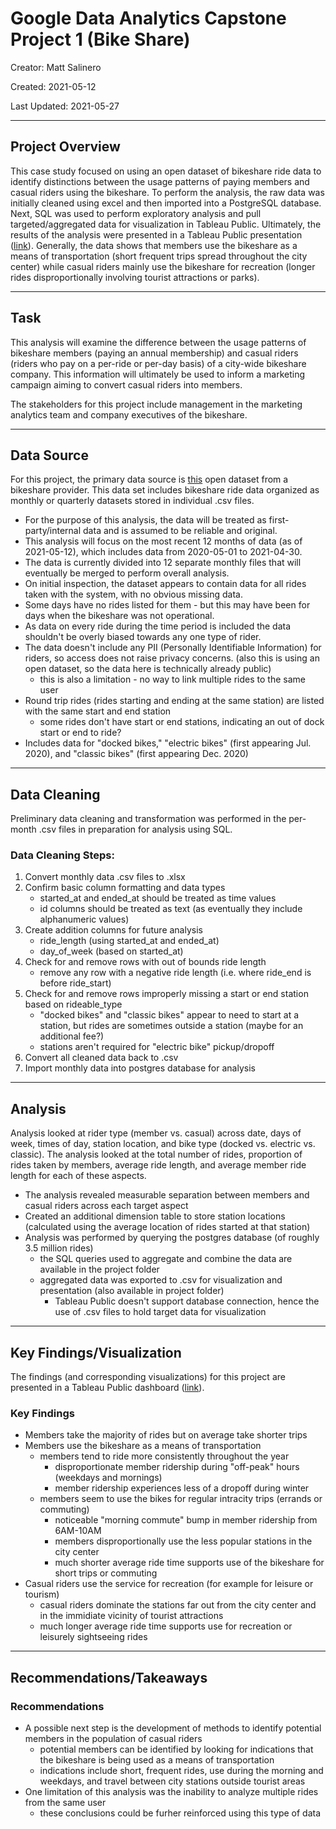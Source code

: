 # Google Data Analytics Capstone Project 1 (Bike Share)

Creator: Matt Salinero

Created: 2021-05-12

Last Updated: 2021-05-27

---
## Project Overview

This case study focused on using an open dataset of bikeshare ride data to identify distinctions between the usage patterns of paying members and casual riders using the bikeshare. To perform the analysis, the raw data was initially cleaned using excel and then imported into a PostgreSQL database. Next, SQL was used to perform exploratory analysis and pull targeted/aggregated data for visualization in Tableau Public. Ultimately, the results of the analysis were presented in a Tableau Public presentation ([link](https://public.tableau.com/shared/DW443RHCY?:display_count=n&:origin=viz_share_link)). Generally, the data shows that members use the bikeshare as a means of transportation (short frequent trips spread throughout the city center) while casual riders mainly use the bikeshare for recreation (longer rides disproportionally involving tourist attractions or parks).

---
## Task

This analysis will examine the difference between the usage patterns of bikeshare members (paying an annual membership) and casual riders (riders who pay on a per-ride or per-day basis) of a city-wide bikeshare company. This information will ultimately be used to inform a marketing campaign aiming to convert casual riders into members.

The stakeholders for this project include management in the marketing analytics team and company executives of the bikeshare.

---
## Data Source

For this project, the primary data source is [this](https://divvy-tripdata.s3.amazonaws.com/index.html) open dataset from a bikeshare provider. This data set includes bikeshare ride data organized as monthly or quarterly datasets stored in individual .csv files. 

- For the purpose of this analysis, the data will be treated as first-party/internal data and is assumed to be reliable and original.
- This analysis will focus on the most recent 12 months of data (as of 2021-05-12), which includes data from 2020-05-01 to 2021-04-30.
- The data is currently divided into 12 separate monthly files that will eventually be merged to perform overall analysis.
- On initial inspection, the dataset appears to contain data for all rides taken with the system, with no obvious missing data. 
- Some days have no rides listed for them - but this may have been for days when the bikeshare was not operational.
- As data on every ride during the time period is included the data shouldn't be overly biased towards any one type of rider. 
- The data doesn't include any PII (Personally Identifiable Information) for riders, so access does not raise privacy concerns. (also this is using an open dataset, so the data here is technically already public)
	- this is also a limitation - no way to link multiple rides to the same user
- Round trip rides (rides starting and ending at the same station) are listed with the same start and end station
	- some rides don't have start or end stations, indicating an out of dock start or end to ride?
- Includes data for "docked bikes," "electric bikes" (first appearing Jul. 2020), and "classic bikes" (first appearing Dec. 2020)

---
## Data Cleaning

Preliminary data cleaning and transformation was performed in the per-month .csv files in preparation for analysis using SQL.

### Data Cleaning Steps:
1. Convert monthly data .csv files to .xlsx
2. Confirm basic column formatting and data types
	- started_at and ended_at should be treated as time values
	- id columns should be treated as text (as eventually they include alphanumeric values)
3. Create addition columns for future analysis
	- ride_length (using started_at and ended_at)
	- day_of_week (based on started_at)
4. Check for and remove rows with out of bounds ride length 
	- remove any row with a negative ride length (i.e. where ride_end is before ride_start)
5. Check for and remove rows improperly missing a start or end station based on rideable_type
	- "docked bikes" and "classic bikes" appear to need to start at a station, but rides are sometimes outside a station (maybe for an additional fee?)
	- stations aren't required for "electric bike" pickup/dropoff
6. Convert all cleaned data back to .csv
7. Import monthly data into postgres database for analysis

---
## Analysis

Analysis looked at rider type (member vs. casual) across date, days of week, times of day, station location, and bike type (docked vs. electric vs. classic). The analysis looked at the total number of rides, proportion of rides taken by members, average ride length, and average member ride length for each of these aspects.

- The analysis revealed measurable separation between members and casual riders across each target aspect
- Created an additional dimension table to store station locations (calculated using the average location of rides started at that station)
- Analysis was performed by querying the postgres database (of roughly 3.5 million rides)
	- the SQL queries used to aggregate and combine the data are available in the project folder
	- aggregated data was exported to .csv for visualization and presentation (also available in project folder)
		- Tableau Public doesn't support database connection, hence the use of .csv files to hold target data for visualization

---
## Key Findings/Visualization

The findings (and corresponding visualizations) for this project are presented in a Tableau Public dashboard ([link](https://public.tableau.com/shared/DW443RHCY?:display_count=n&:origin=viz_share_link)).

### Key Findings
- Members take the majority of rides but on average take shorter trips
- Members use the bikeshare as a means of transportation
	- members tend to ride more consistently throughout the year
		- disproportionate member ridership during "off-peak" hours (weekdays and mornings)
		- member ridership experiences less of a dropoff during winter
	- members seem to use the bikes for regular intracity trips (errands or commuting)
		- noticeable "morning commute" bump in member ridership from 6AM-10AM
		- members disproportionally use the less popular stations in the city center
		- much shorter average ride time supports use of the bikeshare for short trips or commuting
- Casual riders use the service for recreation (for example for leisure or tourism)
	- casual riders dominate the stations far out from the city center and in the immidiate vicinity of tourist attractions
	- much longer average ride time supports use for recreation or leisurely sightseeing rides

---
## Recommendations/Takeaways

### Recommendations
- A possible next step is the development of methods to identify potential members in the population of casual riders
	- potential members can be identified by looking for indications that the bikeshare is being used as a means of transportation
	- indications include short, frequent rides, use during the morning and weekdays, and travel between city stations outside tourist areas
- One limitation of this analysis was the inability to analyze multiple rides from the same user
	- these conclusions could be furher reinforced using this type of data
